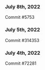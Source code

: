 ### July 8th, 2022

Commit #5753

### July 5th, 2022

Commit #314353


### July 4th, 2022

Commit #72281
